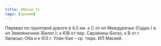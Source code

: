 ```yaml
---
title: ⦗Маски I⦘
tags: [ороним]
---
```


Перевал по грунтовой дороге в 4,5 км. к С от нп Междуречье (Судак.) в нп
Земляничное (Белог.); к ЮВ от пер. Сарэениш-Богаз, к В от г. Халасыс-Оба и к ЮЗ
г. Улан-Кая – ср. тюрк. ИЛ Маскей.
